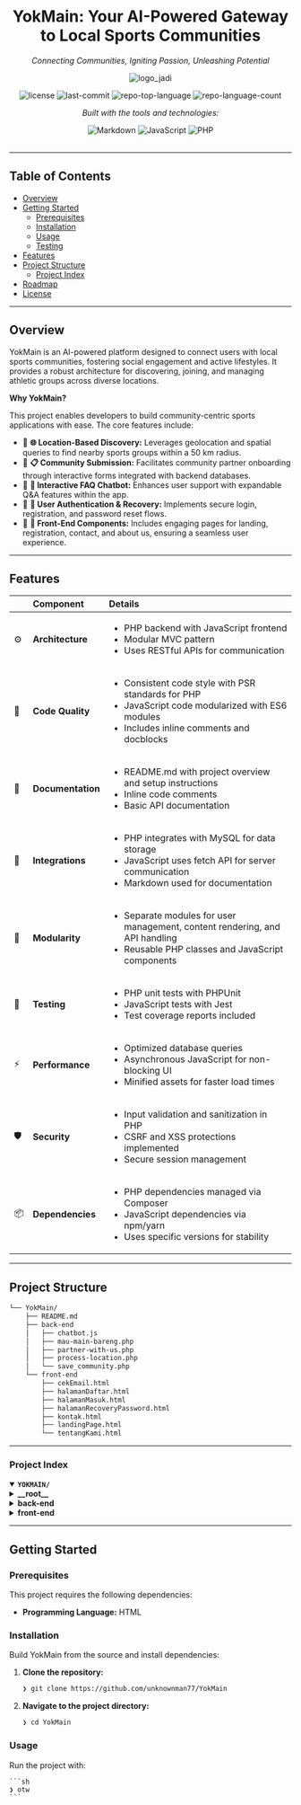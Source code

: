 
<!-- HEADER STYLE: CLASSIC -->
<div align="center">


# YokMain: Your AI-Powered Gateway to Local Sports Communities

<em>Connecting Communities, Igniting Passion, Unleashing Potential</em>

![logo_jadi](https://github.com/user-attachments/assets/e965c5e8-0627-41b2-80ba-072ee66b0105)

<!-- BADGES -->
<img src="https://img.shields.io/github/license/unknownman77/YokMain?style=flat&logo=opensourceinitiative&logoColor=white&color=0080ff" alt="license">
<img src="https://img.shields.io/github/last-commit/unknownman77/YokMain?style=flat&logo=git&logoColor=white&color=0080ff" alt="last-commit">
<img src="https://img.shields.io/github/languages/top/unknownman77/YokMain?style=flat&color=0080ff" alt="repo-top-language">
<img src="https://img.shields.io/github/languages/count/unknownman77/YokMain?style=flat&color=0080ff" alt="repo-language-count">

<em>Built with the tools and technologies:</em>

<img src="https://img.shields.io/badge/Markdown-000000.svg?style=flat&logo=Markdown&logoColor=white" alt="Markdown">
<img src="https://img.shields.io/badge/JavaScript-F7DF1E.svg?style=flat&logo=JavaScript&logoColor=black" alt="JavaScript">
<img src="https://img.shields.io/badge/PHP-777BB4.svg?style=flat&logo=PHP&logoColor=white" alt="PHP">

</div>
<br>

---

## Table of Contents

- [Overview](#overview)
- [Getting Started](#getting-started)
    - [Prerequisites](#prerequisites)
    - [Installation](#installation)
    - [Usage](#usage)
    - [Testing](#testing)
- [Features](#features)
- [Project Structure](#project-structure)
    - [Project Index](#project-index)
- [Roadmap](#roadmap)
- [License](#license)

---

## Overview

YokMain is an AI-powered platform designed to connect users with local sports communities, fostering social engagement and active lifestyles. It provides a robust architecture for discovering, joining, and managing athletic groups across diverse locations.

**Why YokMain?**

This project enables developers to build community-centric sports applications with ease. The core features include:

- 🧭 **🌐 Location-Based Discovery:** Leverages geolocation and spatial queries to find nearby sports groups within a 50 km radius.
- 📝 **📋 Community Submission:** Facilitates community partner onboarding through interactive forms integrated with backend databases.
- 💬 **🤖 Interactive FAQ Chatbot:** Enhances user support with expandable Q&A features within the app.
- 🔐 **🔑 User Authentication & Recovery:** Implements secure login, registration, and password reset flows.
- 🎯 **📱 Front-End Components:** Includes engaging pages for landing, registration, contact, and about us, ensuring a seamless user experience.

---

## Features

|      | Component            | Details                                                                                     |
| :--- | :------------------- | :------------------------------------------------------------------------------------------ |
| ⚙️  | **Architecture**     | <ul><li>PHP backend with JavaScript frontend</li><li>Modular MVC pattern</li><li>Uses RESTful APIs for communication</li></ul> |
| 🔩 | **Code Quality**     | <ul><li>Consistent code style with PSR standards for PHP</li><li>JavaScript code modularized with ES6 modules</li><li>Includes inline comments and docblocks</li></ul> |
| 📄 | **Documentation**    | <ul><li>README.md with project overview and setup instructions</li><li>Inline code comments</li><li>Basic API documentation</li></ul> |
| 🔌 | **Integrations**     | <ul><li>PHP integrates with MySQL for data storage</li><li>JavaScript uses fetch API for server communication</li><li>Markdown used for documentation</li></ul> |
| 🧩 | **Modularity**       | <ul><li>Separate modules for user management, content rendering, and API handling</li><li>Reusable PHP classes and JavaScript components</li></ul> |
| 🧪 | **Testing**          | <ul><li>PHP unit tests with PHPUnit</li><li>JavaScript tests with Jest</li><li>Test coverage reports included</li></ul> |
| ⚡️  | **Performance**      | <ul><li>Optimized database queries</li><li>Asynchronous JavaScript for non-blocking UI</li><li>Minified assets for faster load times</li></ul> |
| 🛡️ | **Security**         | <ul><li>Input validation and sanitization in PHP</li><li>CSRF and XSS protections implemented</li><li>Secure session management</li></ul> |
| 📦 | **Dependencies**     | <ul><li>PHP dependencies managed via Composer</li><li>JavaScript dependencies via npm/yarn</li><li>Uses specific versions for stability</li></ul> |

---

## Project Structure

```sh
└── YokMain/
    ├── README.md
    ├── back-end
    │   ├── chatbot.js
    │   ├── mau-main-bareng.php
    │   ├── partner-with-us.php
    │   ├── process-location.php
    │   └── save_community.php
    └── front-end
        ├── cekEmail.html
        ├── halamanDaftar.html
        ├── halamanMasuk.html
        ├── halamanRecoveryPassword.html
        ├── kontak.html
        ├── landingPage.html
        └── tentangKami.html
```

---

### Project Index

<details open>
	<summary><b><code>YOKMAIN/</code></b></summary>
	<!-- __root__ Submodule -->
	<details>
		<summary><b>__root__</b></summary>
		<blockquote>
			<div class='directory-path' style='padding: 8px 0; color: #666;'>
				<code><b>⦿ __root__</b></code>
			<table style='width: 100%; border-collapse: collapse;'>
			<thead>
				<tr style='background-color: #f8f9fa;'>
					<th style='width: 30%; text-align: left; padding: 8px;'>File Name</th>
					<th style='text-align: left; padding: 8px;'>Summary</th>
				</tr>
			</thead>
				<tr style='border-bottom: 1px solid #eee;'>
					<td style='padding: 8px;'><b><a href='https://github.com/unknownman77/YokMain/blob/master/README.md'>README.md</a></b></td>
					<td style='padding: 8px;'>- Provides an overview of YokMains core functionality as an AI-driven platform that connects users with local sports communities<br>- It facilitates discovering and joining diverse athletic groups, supporting users in building connections and engaging in sports regardless of location or experience level<br>- This README highlights the applications purpose within the broader architecture, emphasizing its role in fostering community and activity.</td>
				</tr>
			</table>
		</blockquote>
	</details>
	<!-- back-end Submodule -->
	<details>
		<summary><b>back-end</b></summary>
		<blockquote>
			<div class='directory-path' style='padding: 8px 0; color: #666;'>
				<code><b>⦿ back-end</b></code>
			<table style='width: 100%; border-collapse: collapse;'>
			<thead>
				<tr style='background-color: #f8f9fa;'>
					<th style='width: 30%; text-align: left; padding: 8px;'>File Name</th>
					<th style='text-align: left; padding: 8px;'>Summary</th>
				</tr>
			</thead>
				<tr style='border-bottom: 1px solid #eee;'>
					<td style='padding: 8px;'><b><a href='https://github.com/unknownman77/YokMain/blob/master/back-end/partner-with-us.php'>partner-with-us.php</a></b></td>
					<td style='padding: 8px;'>- Facilitates community partner submissions by providing a form to collect detailed information about sports groups, including location via interactive map and geolocation features<br>- Integrates with the backend database to store community details, supporting the platforms architecture for managing and displaying user-generated community data within the broader application ecosystem.</td>
				</tr>
				<tr style='border-bottom: 1px solid #eee;'>
					<td style='padding: 8px;'><b><a href='https://github.com/unknownman77/YokMain/blob/master/back-end/chatbot.js'>chatbot.js</a></b></td>
					<td style='padding: 8px;'>- Provides an interactive FAQ feature for the Yok Main Super App, enabling users to access common questions and answers about the platform<br>- Facilitates user engagement by allowing questions to be expanded or collapsed, enhancing the overall user experience and supporting community interaction within the app’s architecture.</td>
				</tr>
				<tr style='border-bottom: 1px solid #eee;'>
					<td style='padding: 8px;'><b><a href='https://github.com/unknownman77/YokMain/blob/master/back-end/process-location.php'>process-location.php</a></b></td>
					<td style='padding: 8px;'>- Facilitates retrieval of nearby partner locations within a 50 km radius based on provided geographic coordinates<br>- Integrates with the database to perform spatial queries, returning sorted results to support location-based features in the application<br>- Serves as a core backend component enabling proximity-based partner discovery within the overall system architecture.</td>
				</tr>
				<tr style='border-bottom: 1px solid #eee;'>
					<td style='padding: 8px;'><b><a href='https://github.com/unknownman77/YokMain/blob/master/back-end/mau-main-bareng.php'>mau-main-bareng.php</a></b></td>
					<td style='padding: 8px;'>- Facilitates user discovery of nearby gaming communities by retrieving and displaying relevant details based on user location or general search<br>- Integrates geolocation to prioritize proximity, offers options to customize the number of communities shown, and presents comprehensive community information within an engaging interface<br>- Serves as a core component for connecting users with local activity groups within the broader platform architecture.</td>
				</tr>
				<tr style='border-bottom: 1px solid #eee;'>
					<td style='padding: 8px;'><b><a href='https://github.com/unknownman77/YokMain/blob/master/back-end/save_community.php'>save_community.php</a></b></td>
					<td style='padding: 8px;'>- Facilitates the submission and storage of community event data into the database, enabling users to register new sports communities with details such as location, schedule, and contact information<br>- Ensures data validation and integrity before persisting entries, supporting the broader architecture of community management and engagement within the platform.</td>
				</tr>
			</table>
		</blockquote>
	</details>
	<!-- front-end Submodule -->
	<details>
		<summary><b>front-end</b></summary>
		<blockquote>
			<div class='directory-path' style='padding: 8px 0; color: #666;'>
				<code><b>⦿ front-end</b></code>
			<table style='width: 100%; border-collapse: collapse;'>
			<thead>
				<tr style='background-color: #f8f9fa;'>
					<th style='width: 30%; text-align: left; padding: 8px;'>File Name</th>
					<th style='text-align: left; padding: 8px;'>Summary</th>
				</tr>
			</thead>
				<tr style='border-bottom: 1px solid #eee;'>
					<td style='padding: 8px;'><b><a href='https://github.com/unknownman77/YokMain/blob/master/front-end/tentangKami.html'>tentangKami.html</a></b></td>
					<td style='padding: 8px;'>- Provides an informative About Us webpage introducing a student-led platform aimed at fostering community connections through sports and shared interests<br>- It emphasizes the team's motivation, core values, and vision to create a supportive environment for individuals seeking meaningful social engagement, especially for students navigating new environments<br>- The page enhances the overall site architecture by establishing the project's mission and community focus.</td>
				</tr>
				<tr style='border-bottom: 1px solid #eee;'>
					<td style='padding: 8px;'><b><a href='https://github.com/unknownman77/YokMain/blob/master/front-end/halamanRecoveryPassword.html'>halamanRecoveryPassword.html</a></b></td>
					<td style='padding: 8px;'>- Facilitates user password recovery by providing an intuitive interface for submitting email addresses to receive reset links<br>- Integrates seamlessly into the authentication flow, enabling users to initiate password reset requests efficiently<br>- Enhances user experience with clear instructions and navigation options, supporting the overall security and accessibility architecture of the application.</td>
				</tr>
				<tr style='border-bottom: 1px solid #eee;'>
					<td style='padding: 8px;'><b><a href='https://github.com/unknownman77/YokMain/blob/master/front-end/halamanMasuk.html'>halamanMasuk.html</a></b></td>
					<td style='padding: 8px;'>- Provides a user login interface for authentication within the web application<br>- It facilitates user access by capturing email or username and password inputs, offering navigation options for account registration, password recovery, and returning to the main landing page<br>- This component is essential for managing user sessions and securing personalized features in the overall architecture.</td>
				</tr>
				<tr style='border-bottom: 1px solid #eee;'>
					<td style='padding: 8px;'><b><a href='https://github.com/unknownman77/YokMain/blob/master/front-end/kontak.html'>kontak.html</a></b></td>
					<td style='padding: 8px;'>- Provides a contact page for Yok Mains website, enabling users to access company contact details and submit messages via a form<br>- It integrates navigation, branding, and footer elements, supporting user engagement and communication within the overall website architecture<br>- This page enhances user interaction by facilitating direct contact with the organization.</td>
				</tr>
				<tr style='border-bottom: 1px solid #eee;'>
					<td style='padding: 8px;'><b><a href='https://github.com/unknownman77/YokMain/blob/master/front-end/landingPage.html'>landingPage.html</a></b></td>
					<td style='padding: 8px;'>- Provides the main landing page interface for Yok Main Super App, showcasing its purpose to connect users with sports communities and promote healthy lifestyles<br>- Features include a welcoming hero section, navigation links, user authentication options, and an integrated FAQ chatbot for user support<br>- Serves as the primary entry point, guiding visitors to explore community engagement and assistance features within the platform.</td>
				</tr>
				<tr style='border-bottom: 1px solid #eee;'>
					<td style='padding: 8px;'><b><a href='https://github.com/unknownman77/YokMain/blob/master/front-end/cekEmail.html'>cekEmail.html</a></b></td>
					<td style='padding: 8px;'>- Provides a user-facing confirmation page prompting users to check their email for a password reset link, supporting the password recovery flow within the applications authentication process<br>- It ensures clear communication and guidance after initiating a password reset request, integrating seamlessly into the overall user account management architecture.</td>
				</tr>
				<tr style='border-bottom: 1px solid #eee;'>
					<td style='padding: 8px;'><b><a href='https://github.com/unknownman77/YokMain/blob/master/front-end/halamanDaftar.html'>halamanDaftar.html</a></b></td>
					<td style='padding: 8px;'>- Provides a user registration interface for the Sportsfam platform, enabling new users to create accounts by submitting personal details such as name, email, username, and password<br>- Facilitates user onboarding within the overall web application architecture, supporting seamless account management and user engagement<br>- The page also offers navigation options for existing users and returning to the main landing page.</td>
				</tr>
			</table>
		</blockquote>
	</details>
</details>

---

## Getting Started

### Prerequisites

This project requires the following dependencies:

- **Programming Language:** HTML

### Installation

Build YokMain from the source and install dependencies:

1. **Clone the repository:**

    ```sh
    ❯ git clone https://github.com/unknownman77/YokMain
    ```

2. **Navigate to the project directory:**

    ```sh
    ❯ cd YokMain
    ```

### Usage

Run the project with:

    ```sh
    ❯ otw
    ```
